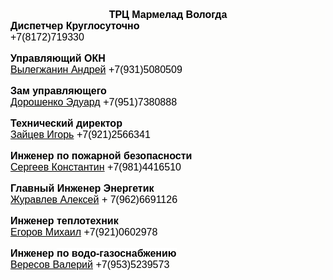 <p style="font-size: 11pt; font-family: Calibri, sans-serif; background-color: #fdfdfc !important; margin: 0px; text-align: center;" data-ogsb="rgb(253, 253, 252)"><span style="color: black !important; font-size: 12pt; font-family: Arial, sans-serif, serif, EmojiFont;" data-ogsc="black"><strong>ТРЦ Мармелад Вологда</strong><br data-olk-copy-source="MessageBody" /> </span></p>
<p style="font-size: 11pt; font-family: Calibri, sans-serif; text-align: left; background-color: #fdfdfc !important; margin: 0px;" data-ogsb="rgb(253, 253, 252)"><span style="color: black !important; font-size: 12pt; font-family: Arial, sans-serif, serif, EmojiFont;" data-ogsc="black"><strong>Диспетчер Круглосуточно&nbsp;</strong> </span></p>
<p style="font-size: 11pt; font-family: Calibri, sans-serif; text-align: left; background-color: #fdfdfc !important; margin: 0px;" data-ogsb="rgb(253, 253, 252)"><span style="color: black !important; font-size: 12pt; font-family: Arial, sans-serif, serif, EmojiFont;" data-ogsc="black">+7(8172)719330</span></p>
<p style="font-size: 11pt; font-family: Calibri, sans-serif; text-align: left; background-color: #fdfdfc !important; margin: 0px;" data-ogsb="rgb(253, 253, 252)">&nbsp;</p>
<p style="font-size: 11pt; font-family: Calibri, sans-serif; text-align: left; background-color: #fdfdfc !important; margin: 0px;" data-ogsb="rgb(253, 253, 252)"><span style="color: black !important; font-size: 12pt; font-family: Arial, sans-serif, serif, EmojiFont;" data-ogsc="black"><strong>Управляющий ОКН</strong> </span></p>
<p style="font-size: 11pt; font-family: Calibri, sans-serif; text-align: left; background-color: #fdfdfc !important; margin: 0px;" data-ogsb="rgb(253, 253, 252)"><span style="color: black !important; font-size: 12pt; font-family: Arial, sans-serif, serif, EmojiFont;" data-ogsc="black"><span style="text-decoration: underline;">Вылегжанин Андрей</span> +7(931)5080509</span></p>
<p style="font-size: 11pt; font-family: Calibri, sans-serif; text-align: left; background-color: #fdfdfc !important; margin: 0px;" data-ogsb="rgb(253, 253, 252)">&nbsp;</p>
<p style="font-size: 11pt; font-family: Calibri, sans-serif; text-align: left; background-color: #fdfdfc !important; margin: 0px;" data-ogsb="rgb(253, 253, 252)"><span style="color: black !important; font-size: 12pt; font-family: Arial, sans-serif, serif, EmojiFont;" data-ogsc="black"><strong>Зам управляющего</strong> </span></p>
<p style="font-size: 11pt; font-family: Calibri, sans-serif; text-align: left; background-color: #fdfdfc !important; margin: 0px;" data-ogsb="rgb(253, 253, 252)"><span style="color: black !important; font-size: 12pt; font-family: Arial, sans-serif, serif, EmojiFont;" data-ogsc="black"><span style="text-decoration: underline;">Дорошенко Эдуард</span> +7(951)7380888</span></p>
<p style="font-size: 11pt; font-family: Calibri, sans-serif; text-align: left; background-color: #fdfdfc !important; margin: 0px;" data-ogsb="rgb(253, 253, 252)">&nbsp;</p>
<p style="font-size: 11pt; font-family: Calibri, sans-serif; text-align: left; background-color: #fdfdfc !important; margin: 0px;" data-ogsb="rgb(253, 253, 252)"><span style="color: black !important; font-size: 12pt; font-family: Arial, sans-serif, serif, EmojiFont;" data-ogsc="black"><strong>Технический директор</strong> </span></p>
<p style="font-size: 11pt; font-family: Calibri, sans-serif; text-align: left; background-color: #fdfdfc !important; margin: 0px;" data-ogsb="rgb(253, 253, 252)"><span style="color: black !important; font-size: 12pt; font-family: Arial, sans-serif, serif, EmojiFont;" data-ogsc="black"><span style="text-decoration: underline;">Зайцев Игорь</span> +7(921)2566341</span></p>
<p style="font-size: 11pt; font-family: Calibri, sans-serif; text-align: left; background-color: #fdfdfc !important; margin: 0px;" data-ogsb="rgb(253, 253, 252)">&nbsp;</p>
<p style="font-size: 11pt; font-family: Calibri, sans-serif; text-align: left; background-color: #fdfdfc !important; margin: 0px;" data-ogsb="rgb(253, 253, 252)"><span style="color: black !important; font-size: 12pt; font-family: Arial, sans-serif, serif, EmojiFont;" data-ogsc="black"><strong>Инженер по пожарной безопасности</strong></span></p>
<p style="font-size: 11pt; font-family: Calibri, sans-serif; text-align: left; background-color: #fdfdfc !important; margin: 0px;" data-ogsb="rgb(253, 253, 252)"><span style="color: black !important; font-size: 12pt; font-family: Arial, sans-serif, serif, EmojiFont;" data-ogsc="black"> <span style="text-decoration: underline;">Сергеев Константин</span> +7(981)4416510</span></p>
<p style="font-size: 11pt; font-family: Calibri, sans-serif; text-align: left; background-color: #fdfdfc !important; margin: 0px;" data-ogsb="rgb(253, 253, 252)">&nbsp;</p>
<p style="font-size: 11pt; font-family: Calibri, sans-serif; text-align: left; background-color: #fdfdfc !important; margin: 0px;" data-ogsb="rgb(253, 253, 252)"><span style="color: black !important; font-size: 12pt; font-family: Arial, sans-serif, serif, EmojiFont;" data-ogsc="black"><strong>Главный Инженер</strong> <strong>Энергетик</strong></span></p>
<p style="font-size: 11pt; font-family: Calibri, sans-serif; text-align: left; background-color: #fdfdfc !important; margin: 0px;" data-ogsb="rgb(253, 253, 252)"><span style="color: black !important; font-size: 12pt; font-family: Arial, sans-serif, serif, EmojiFont;" data-ogsc="black"> <span style="text-decoration: underline;">Журавлев Алексей</span> + 7(962)6691126</span></p>
<p style="font-size: 11pt; font-family: Calibri, sans-serif; text-align: left; background-color: #fdfdfc !important; margin: 0px;" data-ogsb="rgb(253, 253, 252)">&nbsp;</p>
<p style="font-size: 11pt; font-family: Calibri, sans-serif; text-align: left; background-color: #fdfdfc !important; margin: 0px;" data-ogsb="rgb(253, 253, 252)"><span style="color: black !important; font-size: 12pt; font-family: Arial, sans-serif, serif, EmojiFont;" data-ogsc="black"><strong>Инженер теплотехник</strong></span></p>
<p style="font-size: 11pt; font-family: Calibri, sans-serif; text-align: left; background-color: #fdfdfc !important; margin: 0px;" data-ogsb="rgb(253, 253, 252)"><span style="color: black !important; font-size: 12pt; font-family: Arial, sans-serif, serif, EmojiFont;" data-ogsc="black"> <span style="text-decoration: underline;">Егоров Михаил</span> +7(921)0602978</span></p>
<p style="font-size: 11pt; font-family: Calibri, sans-serif; text-align: left; background-color: #fdfdfc !important; margin: 0px;" data-ogsb="rgb(253, 253, 252)">&nbsp;</p>
<p style="text-align: left; background-color: #fdfdfc !important; margin: 0px;" data-ogsb="rgb(253, 253, 252)"><strong><span style="color: black !important; font-size: 12pt; font-family: Arial, sans-serif, serif, EmojiFont;" data-ogsc="black">Инженер </span></strong><span style="color: black !important; font-size: 12pt; font-family: Arial, sans-serif, serif, EmojiFont; background-color: white !important;" data-ogsc="black" data-ogsb="white"><strong>по водо-газоснабжению</strong></span></p>
<p style="text-align: left; background-color: #fdfdfc !important; margin: 0px;" data-ogsb="rgb(253, 253, 252)"><span style="color: black !important; font-size: 12pt; font-family: Arial, sans-serif, serif, EmojiFont; background-color: white !important;" data-ogsc="black" data-ogsb="white"> <span style="text-decoration: underline;">Вересов Валерий</span> +7(953)5239573</span></p>
<div class="notranslate" style="all: initial;">&nbsp;</div>
<div class="notranslate" style="all: initial;">&nbsp;</div>

